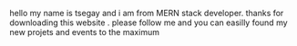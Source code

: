 hello my name is tsegay and i am from MERN stack developer. thanks for downloading this website . please follow me and you can easilly found my new projets and events to the maximum 
